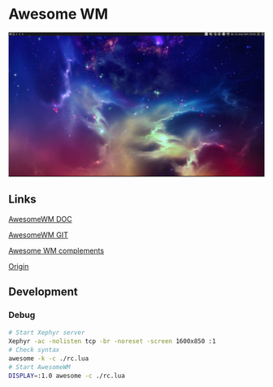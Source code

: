 # Awesome WM

![Screenshot Main](./doc/2020-04-12_19-43.png)

## Links

[AwesomeWM DOC](https://awesomewm.org/doc/api/index.html)

[AwesomeWM GIT](https://github.com/awesomeWM/awesome)

[Awesome WM complements](https://github.com/lcpz/lain)

[Origin](https://github.com/lcpz/awesome-copycats)

## Development

### Debug

```sh
# Start Xephyr server
Xephyr -ac -nolisten tcp -br -noreset -screen 1600x850 :1
# Check syntax
awesome -k -c ./rc.lua
# Start AwesomeWM
DISPLAY=:1.0 awesome -c ./rc.lua

```
